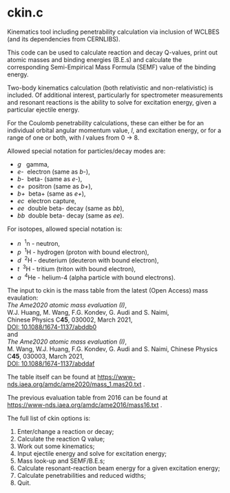 # ckin.c

Kinematics tool including penetrability calculation via inclusion of WCLBES
(and its dependencies from CERNLIBS).

This code can be used to calculate reaction and decay Q-values, print out
atomic masses and binding energies (B.E.s) and calculate the corresponding
Semi-Empirical Mass Formula (SEMF) value of the binding energy.

Two-body kinematics calculation (both relativistic and non-relativistic) is
included. Of additional interest, particularly for spectrometer measurements
and resonant reactions is the ability to solve for excitation energy, given a
particular ejectile energy.

For the Coulomb penetrability calculations, these can either be for an
individual orbital angular momentum value, *l*, and excitation energy, or for a
range of one or both, with *l* values from 0 &rarr; 8.

Allowed special notation for particles/decay modes are:
 
- *g*   &nbsp;&nbsp;gamma,
- *e-*  &nbsp;electron (same as *b-*),
- *b-*  &nbsp;beta- (same as *e-*),
- *e+*  &nbsp;positron (same as *b+*),
- *b+*  &nbsp;beta+ (same as *e+*),
- *ec*  &nbsp;electron capture,
- *ee*  &nbsp;double beta- decay (same as *bb*),
- *bb*  &nbsp;double beta- decay (same as *ee*).

For isotopes, allowed special notation is:

- *n*  &nbsp;<sup>1</sup>n - neutron,
- *p*  &nbsp;<sup>1</sup>H - hydrogen (proton with bound electron),
- *d*  &nbsp;<sup>2</sup>H - deuterium (deuteron with bound electron),
- *t*  &nbsp;<sup>3</sup>H - tritium (triton with bound electron),
- *a*  &nbsp;<sup>4</sup>He - helium-4 (alpha particle with bound electrons).

The input to ckin is the mass table from the latest (Open Access)
mass evaulation:  
*The Ame2020 atomic mass evaluation (I)*,  
W.J. Huang, M. Wang, F.G. Kondev, G. Audi and S. Naimi,  
Chinese Physics C**45**, 030002, March 2021,  
[DOI: 10.1088/1674-1137/abddb0](https://doi.org/10.1088/1674-1137/abddb0)  
and  
*The Ame2020 atomic mass evaluation (I)*,  
M. Wang, W.J. Huang, F.G. Kondev, G. Audi and S. Naimi,
Chinese Physics C**45**, 030003, March 2021,  
[DOI: 10.1088/1674-1137/abddaf](https://doi.org/10.1088/1674-1137/abddaf)

The table itself can be found at
https://www-nds.iaea.org/amdc/ame2020/mass_1.mas20.txt .

The previous evaluation table from 2016 can be found at  
https://www-nds.iaea.org/amdc/ame2016/mass16.txt .

The full list of ckin options is:

1. Enter/change a reaction or decay;
2. Calculate the reaction Q value;
3. Work out some kinematics;
4. Input ejectile energy and solve for excitation energy;
5. Mass look-up and SEMF/B.E.s;
6. Calculate resonant-reaction beam energy for a given excitation energy;
7. Calculate penetrabilities and reduced widths;
0. Quit.
